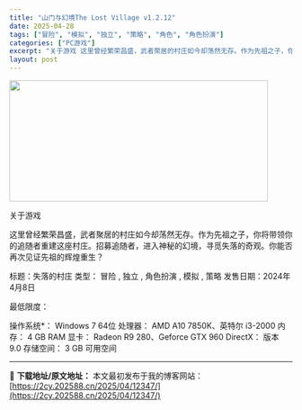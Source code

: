```yaml
---
title: "山门与幻境The Lost Village v1.2.12"
date: 2025-04-28
tags: ["冒险", "模拟", "独立", "策略", "角色", "角色扮演"]
categories: ["PC游戏"]
excerpt: "关于游戏 这里曾经繁荣昌盛，武者聚居的村庄如今却荡然无存。作为先祖之子，你将带领你的追随者重建这座村庄。招募追随者，进入神秘的幻境，寻觅失落的奇观。你能否再次见证先祖的辉煌重生？ 标题：失落的村庄 类型： 冒险 , 独立 , 角色扮演 , 模拟 , 策略 发售日期：2024年4月8日 最低限度： 操&hellip;"
layout: post
---
```


<img class="aligncenter size-full wp-image-12354" src="https://2cy.202588.cn/wp-content/uploads/2025/04/2025042804304917.webp" alt="" width="460" height="215" />

关于游戏

这里曾经繁荣昌盛，武者聚居的村庄如今却荡然无存。作为先祖之子，你将带领你的追随者重建这座村庄。招募追随者，进入神秘的幻境，寻觅失落的奇观。你能否再次见证先祖的辉煌重生？

标题：失落的村庄
类型： 冒险 , 独立 , 角色扮演 , 模拟 , 策略
发售日期：2024年4月8日

最低限度：

操作系统*： Windows 7 64位
处理器： AMD A10 7850K、英特尔 i3-2000
内存： 4 GB RAM
显卡： Radeon R9 280、Geforce GTX 960
DirectX： 版本 9.0
存储空间： 3 GB 可用空间

---
📖 **下载地址/原文地址：** 本文最初发布于我的博客网站：[https://2cy.202588.cn/2025/04/12347/](https://2cy.202588.cn/2025/04/12347/)
